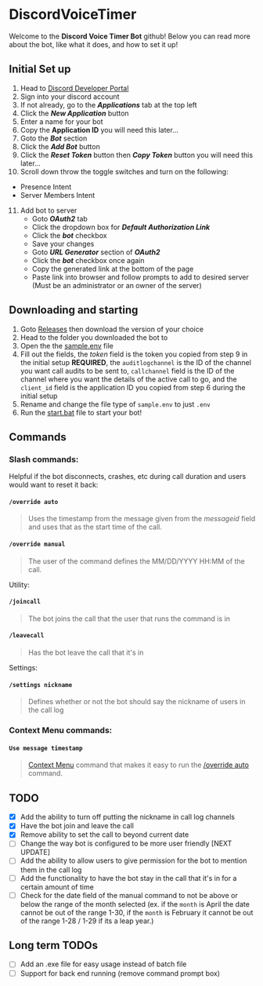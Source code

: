 # DiscordVoiceTimer

Welcome to the **Discord Voice Timer Bot** github! Below you can read more about the bot, like what it does, and how to set it up!

## Initial Set up

1. Head to [Discord Developer Portal](https://discord.com/developers/applications)
2. Sign into your discord account
3. If not already, go to the _**Applications**_ tab at the top left
4. Click the _**New Application**_ button
5. Enter a name for your bot
6. Copy the **Application ID** you will need this later...
7. Goto the _**Bot**_ section
8. Click the _**Add Bot**_ button
9. Click the _**Reset Token**_ button then _**Copy Token**_ button you will need this later...
10. Scroll down throw the toggle switches and turn on the following:
   - Presence Intent
   - Server Members Intent
11. Add bot to server 
    - Goto _**OAuth2**_ tab
    - Click the dropdown box for _**Default Authorization Link**_
    - Click the _**bot**_ checkbox
    - Save your changes
    - Goto _**URL Generator**_ section of _**OAuth2**_
    - Click the _**bot**_ checkbox once again
    - Copy the generated link at the bottom of the page
    - Paste link into browser and follow prompts to add to desired server (Must be an administrator or an owner of the server)

## Downloading and starting

1. Goto [Releases](https://github.com/J-dotjs/DiscordVoiceTimer/releases) then download the version of your choice
2. Head to the folder you downloaded the bot to
3. Open the the [sample.env](/sample.env) file
4. Fill out the fields, the *token* field is the token you copied from step 9 in the initial setup **REQUIRED**, the `auditlogchannel` is the ID of the channel you want call audits to be sent to, `callchannel` field is the ID of the channel where you want the details of the active call to go, and the `client_id` field is the application ID you copied from step 6 during the initial setup
5. Rename and change the file type of `sample.env` to just `.env`
6. Run the [start.bat](/start.bat) file to start your bot!

## Commands

### Slash commands:

Helpful if the bot disconnects, crashes, etc during call duration and users would want to reset it back:

#### `/override auto` 
> Uses the timestamp from the message given from the *messageid* field and uses that as the start time of the call.

#### `/override manual` 
> The user of the command defines the MM/DD/YYYY HH:MM of the call.

Utility:
#### `/joincall`
> The bot joins the call that the user that runs the command is in

#### `/leavecall`
> Has the bot leave the call that it's in

Settings:

#### `/settings nickname`
> Defines whether or not the bot should say the nickname of users in the call log

### Context Menu commands:

#### `Use message timestamp` 
> [Context Menu](https://kifopl.github.io/kifo-clanker/docs/guides/contextmenus) command that makes it easy to run the [/override auto](https://github.com/J-dotjs/DiscordVoiceTimer/tree/main#override-auto) command.

## TODO
- [x] Add the ability to turn off putting the nickname in call log channels
- [x] Have the bot join and leave the call
- [x] Remove ability to set the call to beyond current date
- [ ] Change the way bot is configured to be more user friendly [NEXT UPDATE]
- [ ] Add the ability to allow users to give permission for the bot to mention them in the call log
- [ ] Add the functionality to have the bot stay in the call that it's in for a certain amount of time
- [ ] Check for the date field of the manual command to not be above or below the range of the month selected (ex. if the `month` is April the date cannot be out of the range 1-30, if the `month` is February it cannot be out of the range 1-28 / 1-29 if its a leap year.)

## Long term TODOs
- [ ] Add an .exe file for easy usage instead of batch file
- [ ] Support for back end running (remove command prompt box)
